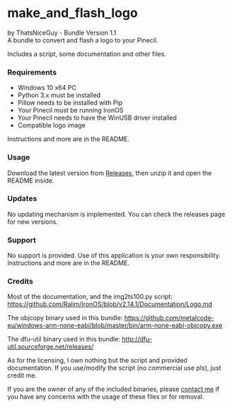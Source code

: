 # make_and_flash_logo
by ThatsNiceGuy - Bundle Version 1.1\
A bundle to convert and flash a logo to your Pinecil.

Includes a script, some documentation and other files.


### Requirements
- Windows 10 x64 PC
- Python 3.x must be installed
- Pillow needs to be installed with Pip
- Your Pinecil must be running IronOS
- Your Pinecil needs to have the WinUSB driver installed
- Compatible logo image

Instructions and more are in the README.

### Usage
Download the latest version from [Releases](https://github.com/ThatsNiceGuy/make_and_flash_logo/releases), then unzip it and open the README inside.

### Updates
No updating mechanism is implemented. You can check the releases page for new versions.

### Support
No support is provided. Use of this application is your own responsibility.\
Instructions and more are in the README.

### Credits
Most of the documentation, and the img2ts100.py script:
https://github.com/Ralim/IronOS/blob/v2.14.1/Documentation/Logo.md

The objcopy binary used in this bundle:
https://github.com/metalcode-eu/windows-arm-none-eabi/blob/master/bin/arm-none-eabi-objcopy.exe

The dfu-util binary used in this bundle:
http://dfu-util.sourceforge.net/releases/

As for the licensing, I own nothing but the script and provided documentation. If you use/modify the script (no commercial use pls), just credit me.

If you are the owner of any of the included binaries, please [contact me](https://github.com/ThatsNiceGuy/ThatsNiceGuy#contact) if you have any concerns with the usage of these files or for removal.
